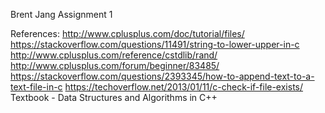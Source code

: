 Brent Jang
Assignment 1

References:
http://www.cplusplus.com/doc/tutorial/files/
https://stackoverflow.com/questions/11491/string-to-lower-upper-in-c
http://www.cplusplus.com/reference/cstdlib/rand/
http://www.cplusplus.com/forum/beginner/83485/
https://stackoverflow.com/questions/2393345/how-to-append-text-to-a-text-file-in-c
https://techoverflow.net/2013/01/11/c-check-if-file-exists/
Textbook - Data Structures and Algorithms in C++